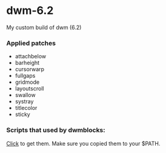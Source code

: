 # dwm-6.2
My custom build of dwm (6.2)

### Applied patches
- attachbelow
- barheight
- cursorwarp
- fullgaps
- gridmode
- layoutscroll
- swallow
- systray
- titlecolor
- sticky

### Scripts that used by dwmblocks:
[Click](https://github.com/berkoezel/dotfiles-n/tree/master/meta-and-helpers/statusbar) to get them. Make sure you copied them to your $PATH.


